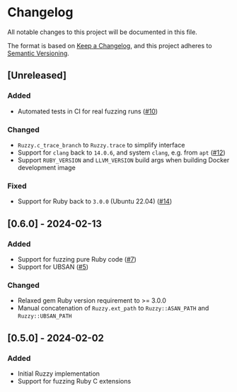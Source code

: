 # Changelog

All notable changes to this project will be documented in this file.

The format is based on [Keep a Changelog](https://keepachangelog.com/en/1.0.0/),
and this project adheres to [Semantic Versioning](https://semver.org/spec/v2.0.0.html).

## [Unreleased]

### Added

- Automated tests in CI for real fuzzing runs ([#10](https://github.com/trailofbits/ruzzy/issues/10))

### Changed

- `Ruzzy.c_trace_branch` to `Ruzzy.trace` to simplify interface
- Support for `clang` back to `14.0.6`, and system `clang`, e.g. from `apt` ([#12](https://github.com/trailofbits/ruzzy/pull/12))
- Support `RUBY_VERSION` and `LLVM_VERSION` build args when building Docker development image

### Fixed

- Support for Ruby back to `3.0.0` (Ubuntu 22.04) ([#14](https://github.com/trailofbits/ruzzy/issues/14))

## [0.6.0] - 2024-02-13

### Added

- Support for fuzzing pure Ruby code ([#7](https://github.com/trailofbits/ruzzy/issues/7))
- Support for UBSAN ([#5](https://github.com/trailofbits/ruzzy/issues/5))

### Changed

- Relaxed gem Ruby version requirement to >= 3.0.0
- Manual concatenation of `Ruzzy.ext_path` to `Ruzzy::ASAN_PATH` and `Ruzzy::UBSAN_PATH`

## [0.5.0] - 2024-02-02

### Added

- Initial Ruzzy implementation
- Support for fuzzing Ruby C extensions
